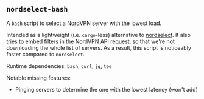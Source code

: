 ## `nordselect-bash`
A `bash` script to select a NordVPN server with the lowest load. 

Intended as a lightweight (i.e. `cargo`-less) alternative to [nordselect](https://github.com/editicalu/nordselect). It also tries to embed filters in the NordVPN API request, so that we're not downloading the whole list of servers. As a result, this script is noticeably faster compared to `nordselect`.

Runtime dependencies: `bash`, `curl`, `jq`, `tee`

Notable missing features:
- Pinging servers to determine the one with the lowest latency (won't add)
